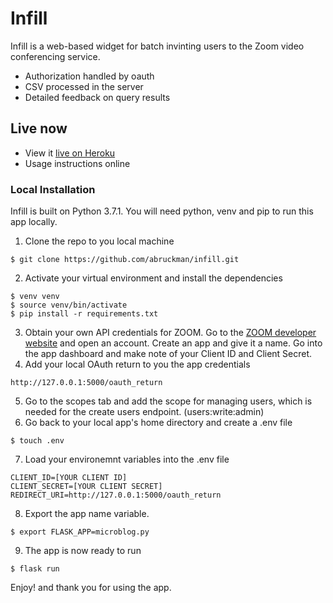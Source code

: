 # Infill


Infill is a web-based widget for batch invinting users to the Zoom video conferencing service.

  - Authorization handled by oauth
  - CSV processed in the server
  - Detailed feedback on query results

## Live now

  - View it [live on Heroku](https://abruckman-infill.herokuapp.com/)
  - Usage instructions online

### Local Installation

Infill is built on Python 3.7.1. You will need python, venv and pip to run this app locally.

1. Clone the repo to you local machine
``` 
$ git clone https://github.com/abruckman/infill.git
```
2. Activate your virtual environment and install the dependencies
```
$ venv venv
$ source venv/bin/activate
$ pip install -r requirements.txt
```

3. Obtain your own API credentials for ZOOM. Go to the [ZOOM developer website](https://developer.zoom.us/) and open an account. Create an app and give it a name. Go into the app dashboard and make note of your Client ID and Client Secret.
4. Add your local OAuth return to you the app credentials
```
http://127.0.0.1:5000/oauth_return
```
5. Go to the scopes tab and add the scope for managing users, which is needed for the create users endpoint. (users:write:admin)
6. Go back to your local app's home directory and create a .env file
```
$ touch .env
```
7. Load your environemnt variables into the .env file 
```
CLIENT_ID=[YOUR CLIENT ID]
CLIENT_SECRET=[YOUR CLIENT SECRET]
REDIRECT_URI=http://127.0.0.1:5000/oauth_return
```
8. Export the app name variable.
```
$ export FLASK_APP=microblog.py
```
9. The app is now ready to run 
```
$ flask run
```

Enjoy! and thank you for using the app.

